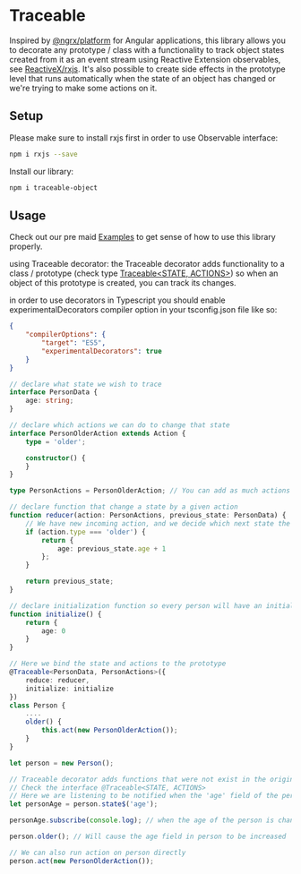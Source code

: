 # Traceable

Inspired by [@ngrx/platform](https://github.com/ngrx/platform) for Angular applications, this library allows you to decorate any prototype / class with a functionality to track object states created from it as an event stream using Reactive Extension observables, see [ReactiveX/rxjs](https://github.com/ReactiveX/rxjs).
It's also possible to create side effects in the prototype level that runs automatically when the state of an object has changed or we're trying to make some actions on it.

## Setup

Please make sure to install rxjs first in order to use Observable interface:

```sh
npm i rxjs --save
```

Install our library:

```sh
npm i traceable-object
```

## Usage

Check out our pre maid [Examples](./src/_examples) to get sense of how to use this library properly.

using Traceable decorator:
the Traceable decorator adds functionality to a class / prototype (check type [Traceable<STATE, ACTIONS>](./src/types.ts)) so when an object of this prototype is created, you can track its changes.

in order to use decorators in Typescript you should enable experimentalDecorators compiler option in your tsconfig.json file like so:

```json
{
    "compilerOptions": {
        "target": "ES5",
        "experimentalDecorators": true
    }
}
```

```ts
// declare what state we wish to trace
interface PersonData {
    age: string;
}

// declare which actions we can do to change that state
interface PersonOlderAction extends Action {
    type = 'older';

    constructor() {
    }
}

type PersonActions = PersonOlderAction; // You can add as much actions as you like with the operator pipe "|"

// declare function that change a state by a given action
function reducer(action: PersonActions, previous_state: PersonData) {
    // We have new incoming action, and we decide which next state the object should have
    if (action.type === 'older') {
        return {
            age: previous_state.age + 1
        };
    }

    return previous_state;
}

// declare initialization function so every person will have an initial state
function initialize() {
    return {
        age: 0
    }
}

// Here we bind the state and actions to the prototype
@Traceable<PersonData, PersonActions>({
    reduce: reducer,
    initialize: initialize
})
class Person {
    ....
    older() {
        this.act(new PersonOlderAction());
    }
}

let person = new Person();

// Traceable decorator adds functions that were not exist in the original Person prototype
// Check the interface @Traceable<STATE, ACTIONS>
// Here we are listening to be notified when the 'age' field of the person is changed
let personAge = person.state$('age');

personAge.subscribe(console.log); // when the age of the person is changed, it will be printed out

person.older(); // Will cause the age field in person to be increased

// We can also run action on person directly
person.act(new PersonOlderAction());
```
